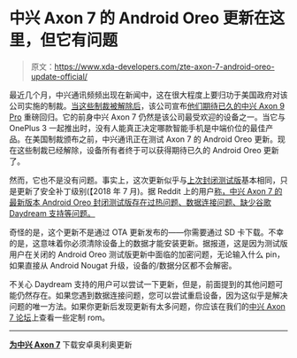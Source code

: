 # 中兴 Axon 7 的 Android Oreo 更新在这里，但它有问题

> 原文：<https://www.xda-developers.com/zte-axon-7-android-oreo-update-official/>

最近几个月，中兴通讯频频出现在新闻中，这在很大程度上要归功于美国政府对该公司实施的制裁。[当这些制裁被解除后](https://www.xda-developers.com/us-signs-agreement-lift-restrictions-on-zte/)，该公司宣布[他们期待已久的中兴 Axon 9 Pro](https://www.xda-developers.com/zte-axon-9-pro-specs-renders-pricing-availability/) 重磅回归。它的前身中兴 Axon 7 仍然是该公司最受欢迎的设备之一。当它与 OnePlus 3 一起推出时，没有人能真正决定哪款智能手机是中端价位的最佳产品。在美国制裁颁布之前，中兴通讯正在测试 Axon 7 的 Android Oreo 更新。现在这些制裁已经解除，设备所有者终于可以获得期待已久的 Android Oreo 更新了。

然而，它也不是没有问题。事实上，这次更新似乎与[上次封闭测试版](https://www.xda-developers.com/zte-axon-7-android-oreo-beta-update-leak/)基本相同，只是更新了安全补丁级别(【2018 年 7 月)。据 Reddit 上的用户[称，中兴 Axon 7 的最新版本 Android Oreo 封闭测试版存在过热问题、数据连接问题、缺少谷歌 Daydream 支持等问题。](https://www.reddit.com/r/Axon7/comments/9nldge/its_finally_here)

奇怪的是，这个更新不是通过 OTA 更新发布的——你需要通过 SD 卡下载。不幸的是，这意味着你必须清除设备上的数据才能安装更新。据报道，这是因为测试版用户在关闭的 Android Oreo 测试版更新中面临的加密问题，无论输入什么 pin，如果直接从 Android Nougat 升级，设备的/数据分区都不会解密。

不关心 Daydream 支持的用户可以尝试一下更新，但是，前面提到的其他问题可能仍然存在。如果您遇到数据连接问题，您可以尝试重启设备，因为这似乎是解决问题的唯一方法。如果你更新后发现更新有太多问题，你应该在我们的[中兴 Axon 7 论坛](https://forum.xda-developers.com/axon-7)上查看一些定制 rom。

* * *

[**为中兴 Axon 7**](https://community.zteusa.com/discussion/53823/software-update-sd-card-only-axon-7-a2017u-now-on-android-oreo-b20#latest) 下载安卓奥利奥更新